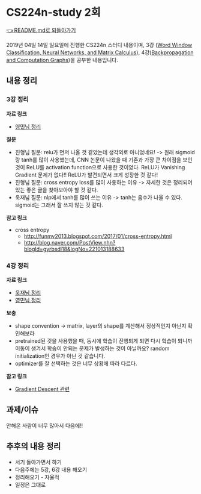 # CS224n-study 2회

[👈 README.md로 되돌아가기](../README.md)

2019년 04일 14일 일요일에 진행한 CS224n 스터디 내용이며, 3강 ([Word Window Classification, Neural Networks, and Matrix Calculus](http://web.stanford.edu/class/cs224n/slides/cs224n-2019-lecture03-neuralnets.pdf)), 4강([Backpropagation and Computation Graphs](http://web.stanford.edu/class/cs224n/slides/cs224n-2019-lecture04-backprop.pdf))을 공부한 내용입니다.

## 내용 정리

### 3강 정리

**자료 링크**

* [영민님 정리](https://baekyeongmin.github.io/cs224n/cs224n_lecture3/)

**질문**

* 진형님 질문: relu가 먼저 나올 것 같았는데 생각외로 아니었네요! -> 원래 sigmoid랑 tanh를 많이 사용했는데, CNN 논문이 나왔을 때 기존과 가장 큰 차이점을 보인 것이 ReLU를 activation function으로 사용한 것이었다. ReLU가 Vanishing Gradient 문제가 없다!! ReLU가 발견되면서 크게 성장한 것 같다!
* 진형님 질문: cross entropy loss를 많이 사용하는 이유 -> 자세한 것은 정리되어있는 좋은 글을 찾아보아야 할 것 같다.
* 욱재님 질문: nlp에서 tanh를 많이 쓰는 이유 -> tanh는 음수가 나올 수 있다. sigmoid는 그래서 잘 쓰지 않는 것 같다.

**참고 링크**

* cross entropy
  * http://funmv2013.blogspot.com/2017/01/cross-entropy.html
  * http://blog.naver.com/PostView.nhn?blogId=gyrbsdl18&logNo=221013188633

### 4강 정리

**자료 링크**

* [욱재님 정리](https://jeongukjae.github.io/posts/cs224n-lecture-4-back-propagation/)
* [영민님 정리](https://baekyeongmin.github.io/cs224n/cs224n_lecture4/)

**보충**

* shape convention -> matrix, layer의 shape를 계산해서 정상적인지 아닌지 확인해보라
* pretrained된 것을 사용했을 때, 동시에 학습이 진행되게 되면 다시 학습이 되니까 이동이 생겨서 학습이 안되는 문제가 발생하는 것이 아닐까요? random initialization인 경우가 아닌 것 같습니다.
* optimizer를 잘 선택하는 것은 너무 상황에 따라 다르다.

**참고 링크**

* [Gradient Descent 관련](http://shuuki4.github.io/deep%20learning/2016/05/20/Gradient-Descent-Algorithm-Overview.html)

## 과제/이슈

안해온 사람이 너무 많아서 다음에!!

## 추후의 내용 정리

* 서기 돌아가면서 하기
* 다음주에는 5강, 6강 내용 해오기
* 정리해오기 - 자율적
* 일정은 그대로
